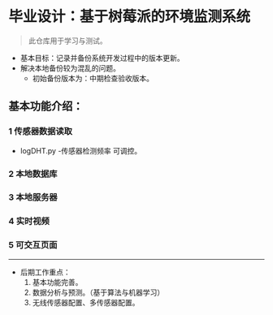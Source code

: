 # 毕业设计：基于树莓派的环境监测系统
> 此仓库用于学习与测试。
- 基本目标：记录并备份系统开发过程中的版本更新。
- 解决本地备份较为混乱的问题。
  - 初始备份版本为：中期检查验收版本。
## 基本功能介绍：
### 1 传感器数据读取
- logDHT.py
-传感器检测频率 可调控。
### 2 本地数据库 
### 3 本地服务器
### 4 实时视频
### 5 可交互页面
---
- 后期工作重点：
  1. 基本功能完善。
  2. 数据分析与预测。（基于算法与机器学习）
  3. 无线传感器配置、多传感器配置。
